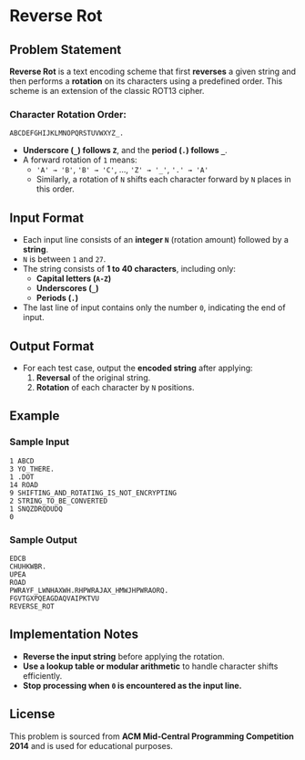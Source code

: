 # Reverse Rot

## Problem Statement
**Reverse Rot** is a text encoding scheme that first **reverses** a given string and then performs a **rotation** on its characters using a predefined order. This scheme is an extension of the classic ROT13 cipher.

### **Character Rotation Order**:
```
ABCDEFGHIJKLMNOPQRSTUVWXYZ_.
```
- **Underscore (`_`) follows `Z`**, and the **period (`.`) follows `_`**.
- A forward rotation of `1` means:
  - `'A' → 'B'`, `'B' → 'C'`, ..., `'Z' → '_'`, `'.' → 'A'`
  - Similarly, a rotation of `N` shifts each character forward by `N` places in this order.

## Input Format
- Each input line consists of an **integer `N`** (rotation amount) followed by a **string**.
- `N` is between `1` and `27`.
- The string consists of **1 to 40 characters**, including only:
  - **Capital letters (`A-Z`)**
  - **Underscores (`_`)**
  - **Periods (`.`)**
- The last line of input contains only the number `0`, indicating the end of input.

## Output Format
- For each test case, output the **encoded string** after applying:
  1. **Reversal** of the original string.
  2. **Rotation** of each character by `N` positions.

## Example

### **Sample Input**
```
1 ABCD
3 YO_THERE.
1 .DOT
14 ROAD
9 SHIFTING_AND_ROTATING_IS_NOT_ENCRYPTING
2 STRING_TO_BE_CONVERTED
1 SNQZDRQDUDQ
0
```

### **Sample Output**
```
EDCB
CHUHKWBR.
UPEA
ROAD
PWRAYF_LWNHAXWH.RHPWRAJAX_HMWJHPWRAORQ.
FGVTGXPQEAGDAQVAIPKTVU
REVERSE_ROT
```

## Implementation Notes
- **Reverse the input string** before applying the rotation.
- **Use a lookup table or modular arithmetic** to handle character shifts efficiently.
- **Stop processing when `0` is encountered as the input line.**

## License
This problem is sourced from **ACM Mid-Central Programming Competition 2014** and is used for educational purposes.

